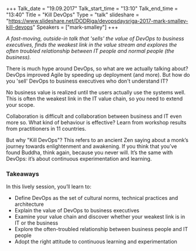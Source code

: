 +++
Talk_date = "19.09.2017"
Talk_start_time = "13:10"
Talk_end_time = "13:40"
Title = "Kill DevOps"
Type = "talk"
slideshare = "https://www.slideshare.net/DODRiga/devopsdaysriga-2017-mark-smalley-kill-devops"
Speakers = ["mark-smalley"]
+++

<p><em>A fast-moving, outside-in talk that 'sells' the value of DevOps to business executives, finds the weakest link in the value stream and explores the often troubled relationship between IT people and normal people (the business).</em></p>

<p>There is much hype around DevOps, so what are we actually talking about?
DevOps improved Agile by speeding up deployment (and more). But how do you 'sell' DevOps to business executives who don't understand IT?</p>
<p>No business value is realized until the users actually use the systems well. This is often the weakest link in the IT value chain, so you need to extend your scope.</p>
<p>Collaboration is difficult and collaboration between business and IT even more so. What kind of behaviour is effective? Learn from workshop results from practitioners in 11 countries.</p>
<p>But why "Kill DevOps"? This refers to an ancient Zen saying about a monk’s journey towards enlightenment and awakening. If you think that you’ve found Buddha, think again, because you never will. It’s the same with DevOps: it’s about continuous experimentation and learning.</p>

<h3>Takeaways</h3>
In this lively session, you’ll learn to:
<ul>
<li>Define DevOps as the set of cultural norms, technical practices and architecture</li>
<li>Explain the value of DevOps to business executives</li>
<li>Examine your value chain and discover whether your weakest link is in IT or the business</li>
<li>Explore the often-troubled relationship between business people and IT people </li>
<li>Adopt the right attitude to continuous learning and experimentation</li>
</p>